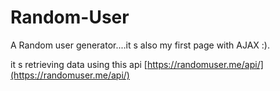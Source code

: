 # Random-User
A Random user generator....it s also my first page with AJAX :).

it s retrieving data using this api [https://randomuser.me/api/](https://randomuser.me/api/)
